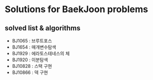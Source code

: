# Solutions for BaekJoon problems

## solved list & algorithms

* BJ1065 : 브루트포스
* BJ1654 : 매개변수탐색
* BJ1929 : 에라토스테네스의 체
* BJ1920 : 이분탐색
* BJ10828 : 스택 구현
* BJ10866 : 덱 구현
